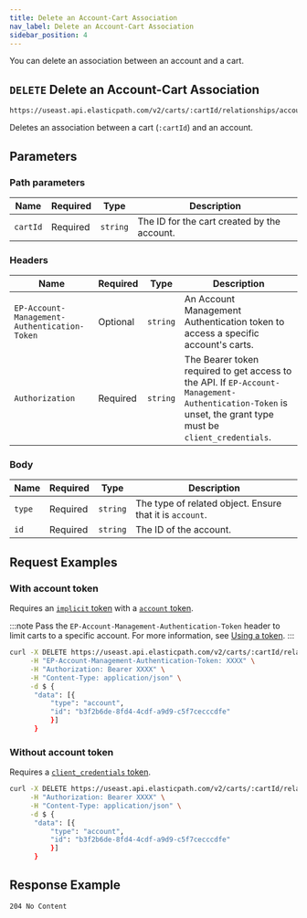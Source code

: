 ```yaml
---
title: Delete an Account-Cart Association
nav_label: Delete an Account-Cart Association
sidebar_position: 4
---
```


You can delete an association between an account and a cart.

## `DELETE` Delete an Account-Cart Association

```http
https://useast.api.elasticpath.com/v2/carts/:cartId/relationships/accounts
```

Deletes an association between a cart (`:cartId`) and an account.

## Parameters

### Path parameters

| Name | Required | Type | Description |
| --- | --- | --- | --- |
| `cartId` | Required | `string` | The ID for the cart created by the account. |

### Headers

| Name | Required | Type | Description                                                                                                                                                |
| --- |----------| --- |------------------------------------------------------------------------------------------------------------------------------------------------------------|
| `EP-Account-Management-Authentication-Token` | Optional       | `string` | An Account Management Authentication token to access a specific account's carts.                                                                           |
| `Authorization` | Required | `string` | The Bearer token required to get access to the API. If `EP-Account-Management-Authentication-Token` is unset, the grant type must be `client_credentials`. |

### Body

| Name | Required | Type | Description |
| --- | --- | --- | --- |
| `type`| Required | `string` | The type of related object. Ensure that it is `account`. |
| `id` | Required | `string` | The ID of the account.|

## Request Examples

### With account token

Requires an [`implicit` token](/guides/Getting-Started/authentication/Tokens/implicit-token) with a [`account` token](/guides/Getting-Started/authentication/Tokens/account-management-authentication-token).

:::note
Pass the `EP-Account-Management-Authentication-Token` header to limit carts to a specific account. For more information, see [Using a token](/docs/commerce-cloud/accounts/account-management-authentication/account-management-authentication-api/username-password-authentication).
:::

```bash
curl -X DELETE https://useast.api.elasticpath.com/v2/carts/:cartId/relationships/accounts \
     -H "EP-Account-Management-Authentication-Token: XXXX" \
     -H "Authorization: Bearer XXXX" \
     -H "Content-Type: application/json" \
     -d $ {
      "data": [{
          "type": "account",
          "id": "b3f2b6de-8fd4-4cdf-a9d9-c5f7cecccdfe"
          }]
      }
```

### Without account token

Requires a [`client_credentials` token](/guides/Getting-Started/authentication/Tokens/client-credential-token).

```bash
curl -X DELETE https://useast.api.elasticpath.com/v2/carts/:cartId/relationships/accounts \
     -H "Authorization: Bearer XXXX" \
     -H "Content-Type: application/json" \
     -d $ {
      "data": [{
          "type": "account",
          "id": "b3f2b6de-8fd4-4cdf-a9d9-c5f7cecccdfe"
          }]
      }
```

## Response Example

`204 No Content`


```json

```
